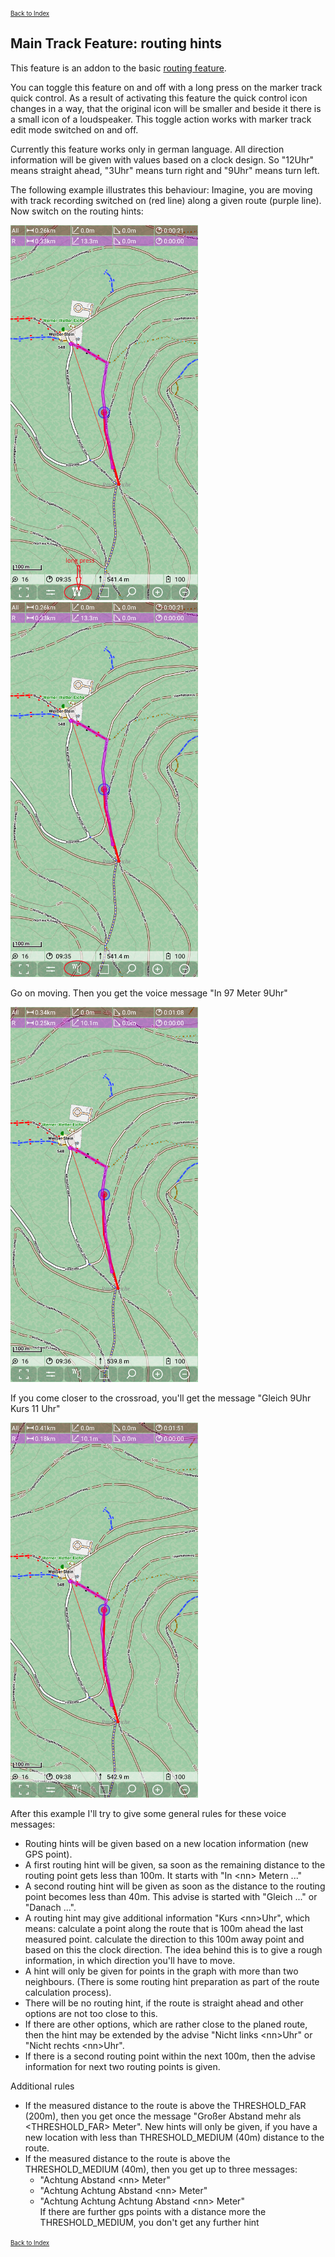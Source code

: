 <small><small>[Back to Index](../../../index.md)</small></small>

## Main Track Feature: routing hints

This feature is an addon to the basic [routing feature](../../MainTrackFeatures/Routing/routing.md).

You can toggle this feature on and off with a long press on the marker track quick control. As a result of activating this
feature the quick control icon changes in a way, that the original icon will be smaller and beside it there is a small icon of a
loudspeaker. This toggle action works with marker track edit mode switched on and off.

Currently this feature works only in german language.
All direction information will be given with values based on a clock design.
So "12Uhr" means straight ahead, "3Uhr" means turn right  and "9Uhr" means turn left.

The following example illustrates this behaviour: Imagine, you are moving with track recording switched on (red line)
along a given route (purple line). Now switch on the routing hints:

<img src="./rh1.png" width="300" />&nbsp;
<img src="./rh2.png" width="300" />&nbsp;

Go on moving. Then you get the voice message "In 97 Meter 9Uhr"

<img src="./rh3.png" width="300" />&nbsp;

If you come closer to the crossroad, you'll get the message "Gleich 9Uhr  Kurs 11 Uhr"

<img src="./rh4.png" width="300" />&nbsp;

After this example I'll try to give some general rules for these voice messages:
- Routing hints will be given based on a new location information (new GPS point).
- A first routing hint will be given, sa soon as the remaining distance to the routing point gets less than 100m. It starts with "In \<nn> Metern ..."
- A second routing hint will be given as soon as the distance to the routing point becomes less than 40m. This advise is started with
 "Gleich ..." or "Danach ...".
- A routing hint may give additional information "Kurs \<nn>Uhr", which means: calculate a point along the route that is 100m ahead the last measured point.
 calculate the direction to this 100m away point and based on this the clock direction. The idea behind this is to give a rough information, in
 which direction you'll have to move.
- A hint will only be given for points in the graph with more than two neighbours. (There is some routing hint preparation as part of the
 route calculation process).
- There will be no routing hint, if the route is straight ahead and other options are not too close to this.
- If there are other options, which are rather close to the planed route, then the hint may be extended by the advise
 "Nicht links \<nn>Uhr" or "Nicht rechts \<nn>Uhr".
- If there is a second routing point within the next 100m, then the advise information for next two routing points is given.

Additional rules
- If the measured distance to the route is above the THRESHOLD_FAR (200m), then you get once the message
 "Großer Abstand mehr als <THRESHOLD_FAR> Meter". New hints will only be given, if you have a new location with less than
 THRESHOLD_MEDIUM (40m) distance to the route.
- If the measured distance to the route is above the THRESHOLD_MEDIUM (40m), then you get up to three messages:
  - "Achtung Abstand \<nn> Meter"
  - "Achtung Achtung Abstand \<nn> Meter"
  - "Achtung Achtung Achtung Abstand \<nn> Meter"  
  If there are further gps points with a distance more the THRESHOLD_MEDIUM, you don't get any further hint

<small><small>[Back to Index](../../../index.md)</small></small>